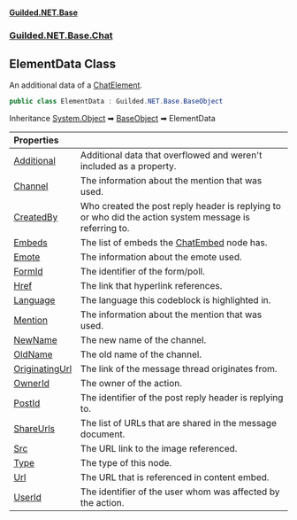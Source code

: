 
#### [Guilded.NET.Base](Guilded_NET_Base 'Guilded_NET_Base')
### [Guilded.NET.Base.Chat](Guilded_NET_Base#Guilded_NET_Base_Chat 'Guilded.NET.Base.Chat')
## ElementData Class
An additional data of a [ChatElement](ChatElement 'Guilded.NET.Base.Chat.ChatElement').  
```csharp
public class ElementData : Guilded.NET.Base.BaseObject
```

Inheritance [System.Object](https://docs.microsoft.com/en-us/dotnet/api/System.Object 'System.Object') &#x27A1; [BaseObject](BaseObject 'Guilded.NET.Base.BaseObject') &#x27A1; ElementData  

| Properties | |
| :--- | :--- |
| [Additional](ElementData_Additional 'Guilded.NET.Base.Chat.ElementData.Additional') | Additional data that overflowed and weren't included as a property.<br/> |
| [Channel](ElementData_Channel 'Guilded.NET.Base.Chat.ElementData.Channel') | The information about the mention that was used.<br/> |
| [CreatedBy](ElementData_CreatedBy 'Guilded.NET.Base.Chat.ElementData.CreatedBy') | Who created the post reply header is replying to or who did the action system message is referring to.<br/> |
| [Embeds](ElementData_Embeds 'Guilded.NET.Base.Chat.ElementData.Embeds') | The list of embeds the [ChatEmbed](ChatEmbed 'Guilded.NET.Base.Chat.ChatEmbed') node has.<br/> |
| [Emote](ElementData_Emote 'Guilded.NET.Base.Chat.ElementData.Emote') | The information about the emote used.<br/> |
| [FormId](ElementData_FormId 'Guilded.NET.Base.Chat.ElementData.FormId') | The identifier of the form/poll.<br/> |
| [Href](ElementData_Href 'Guilded.NET.Base.Chat.ElementData.Href') | The link that hyperlink references.<br/> |
| [Language](ElementData_Language 'Guilded.NET.Base.Chat.ElementData.Language') | The language this codeblock is highlighted in.<br/> |
| [Mention](ElementData_Mention 'Guilded.NET.Base.Chat.ElementData.Mention') | The information about the mention that was used.<br/> |
| [NewName](ElementData_NewName 'Guilded.NET.Base.Chat.ElementData.NewName') | The new name of the channel.<br/> |
| [OldName](ElementData_OldName 'Guilded.NET.Base.Chat.ElementData.OldName') | The old name of the channel.<br/> |
| [OriginatingUrl](ElementData_OriginatingUrl 'Guilded.NET.Base.Chat.ElementData.OriginatingUrl') | The link of the message thread originates from.<br/> |
| [OwnerId](ElementData_OwnerId 'Guilded.NET.Base.Chat.ElementData.OwnerId') | The owner of the action.<br/> |
| [PostId](ElementData_PostId 'Guilded.NET.Base.Chat.ElementData.PostId') | The identifier of the post reply header is replying to.<br/> |
| [ShareUrls](ElementData_ShareUrls 'Guilded.NET.Base.Chat.ElementData.ShareUrls') | The list of URLs that are shared in the message document.<br/> |
| [Src](ElementData_Src 'Guilded.NET.Base.Chat.ElementData.Src') | The URL link to the image referenced.<br/> |
| [Type](ElementData_Type 'Guilded.NET.Base.Chat.ElementData.Type') | The type of this node.<br/> |
| [Url](ElementData_Url 'Guilded.NET.Base.Chat.ElementData.Url') | The URL that is referenced in content embed.<br/> |
| [UserId](ElementData_UserId 'Guilded.NET.Base.Chat.ElementData.UserId') | The identifier of the user whom was affected by the action.<br/> |
